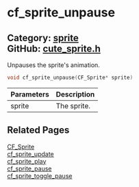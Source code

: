 [//]: # (This file is automatically generated by Cute Framework's docs parser.)
[//]: # (Do not edit this file by hand!)
[//]: # (See: https://github.com/RandyGaul/cute_framework/blob/master/samples/docs_parser.cpp)
[](../header.md ':include')

# cf_sprite_unpause

Category: [sprite](/api_reference?id=sprite)  
GitHub: [cute_sprite.h](https://github.com/RandyGaul/cute_framework/blob/master/include/cute_sprite.h)  
---

Unpauses the sprite's animation.

```cpp
void cf_sprite_unpause(CF_Sprite* sprite)
```

Parameters | Description
--- | ---
sprite | The sprite.

## Related Pages

[CF_Sprite](/sprite/cf_sprite.md)  
[cf_sprite_update](/sprite/cf_sprite_update.md)  
[cf_sprite_play](/sprite/cf_sprite_play.md)  
[cf_sprite_pause](/sprite/cf_sprite_pause.md)  
[cf_sprite_toggle_pause](/sprite/cf_sprite_toggle_pause.md)  

